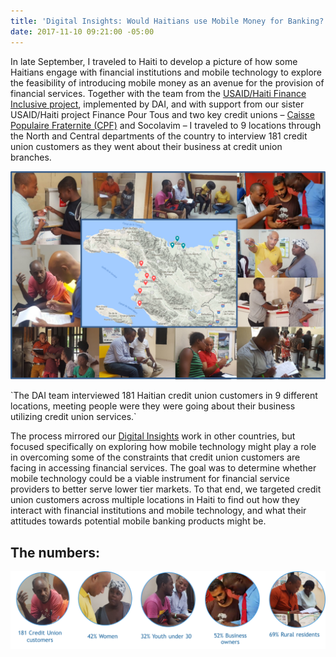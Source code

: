 ```yaml
---
title: 'Digital Insights: Would Haitians use Mobile Money for Banking?'
date: 2017-11-10 09:21:00 -05:00
---
```


In late September, I traveled to Haiti to develop a picture of how some Haitians engage with financial institutions and mobile technology to explore the feasibility of introducing mobile money as an avenue for the provision of financial services. Together with the team from the [USAID/Haiti Finance Inclusive project](https://www.dai.com/our-work/projects/haiti-finance-inclusive-fininc), implemented by DAI, and with support from our sister USAID/Haiti project Finance Pour Tous and two key credit unions – [Caisse Populaire Fraternite (CPF)](https://www.facebook.com/CPFRATERNITE/) and Socolavim – I traveled to 9 locations through the North and Central departments of the country to interview 181 credit union customers as they went about their business at credit union branches.

<!--more-->

![photo.png](/uploads/photo.png)

\`The DAI team interviewed 181 Haitian credit union customers in 9 different locations, meeting people were they were going about their business utilizing credit union services.\`

The process mirrored our [Digital Insights](https://dai-global-digital.com/tags/?tag=digital-insights) work in other countries, but focused specifically on exploring how mobile technology might play a role in overcoming some of the constraints that credit union customers are facing in accessing financial services. The goal was to determine whether mobile technology could be a viable instrument for financial service providers to better serve lower tier markets. To that end, we targeted credit union customers across multiple locations in Haiti to find out how they interact with financial institutions and mobile technology, and what their attitudes towards potential mobile banking products might be.

## The numbers:

![numbers.png](/uploads/numbers.png)